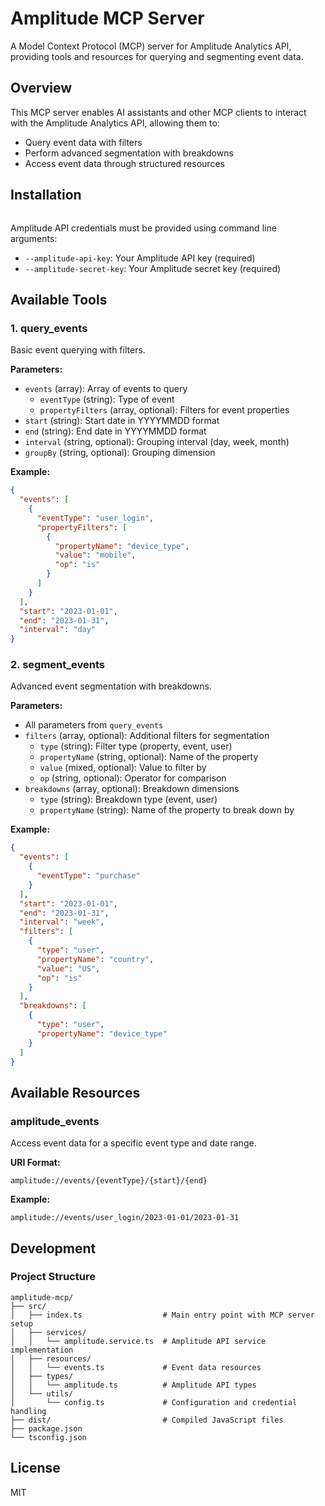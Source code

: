 # Amplitude MCP Server

A Model Context Protocol (MCP) server for Amplitude Analytics API, providing tools and resources for querying and segmenting event data.

## Overview

This MCP server enables AI assistants and other MCP clients to interact with the Amplitude Analytics API, allowing them to:

- Query event data with filters
- Perform advanced segmentation with breakdowns
- Access event data through structured resources

## Installation

```json

```

Amplitude API credentials must be provided using command line arguments:

- `--amplitude-api-key`: Your Amplitude API key (required)
- `--amplitude-secret-key`: Your Amplitude secret key (required)

## Available Tools

### 1. query_events

Basic event querying with filters.

**Parameters:**

- `events` (array): Array of events to query
  - `eventType` (string): Type of event
  - `propertyFilters` (array, optional): Filters for event properties
- `start` (string): Start date in YYYYMMDD format
- `end` (string): End date in YYYYMMDD format
- `interval` (string, optional): Grouping interval (day, week, month)
- `groupBy` (string, optional): Grouping dimension

**Example:**

```json
{
  "events": [
    {
      "eventType": "user_login",
      "propertyFilters": [
        {
          "propertyName": "device_type",
          "value": "mobile",
          "op": "is"
        }
      ]
    }
  ],
  "start": "2023-01-01",
  "end": "2023-01-31",
  "interval": "day"
}
```

### 2. segment_events

Advanced event segmentation with breakdowns.

**Parameters:**

- All parameters from `query_events`
- `filters` (array, optional): Additional filters for segmentation
  - `type` (string): Filter type (property, event, user)
  - `propertyName` (string, optional): Name of the property
  - `value` (mixed, optional): Value to filter by
  - `op` (string, optional): Operator for comparison
- `breakdowns` (array, optional): Breakdown dimensions
  - `type` (string): Breakdown type (event, user)
  - `propertyName` (string): Name of the property to break down by

**Example:**

```json
{
  "events": [
    {
      "eventType": "purchase"
    }
  ],
  "start": "2023-01-01",
  "end": "2023-01-31",
  "interval": "week",
  "filters": [
    {
      "type": "user",
      "propertyName": "country",
      "value": "US",
      "op": "is"
    }
  ],
  "breakdowns": [
    {
      "type": "user",
      "propertyName": "device_type"
    }
  ]
}
```

## Available Resources

### amplitude_events

Access event data for a specific event type and date range.

**URI Format:**
```
amplitude://events/{eventType}/{start}/{end}
```

**Example:**
```
amplitude://events/user_login/2023-01-01/2023-01-31
```

## Development

### Project Structure

```
amplitude-mcp/
├── src/
│   ├── index.ts                  # Main entry point with MCP server setup
│   ├── services/
│   │   └── amplitude.service.ts  # Amplitude API service implementation
│   ├── resources/
│   │   └── events.ts             # Event data resources
│   ├── types/
│   │   └── amplitude.ts          # Amplitude API types
│   └── utils/
│       └── config.ts             # Configuration and credential handling
├── dist/                         # Compiled JavaScript files
├── package.json
└── tsconfig.json
```

## License

MIT
